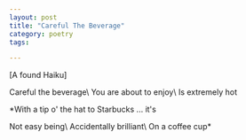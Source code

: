 ```yaml
---
layout: post
title: "Careful The Beverage"
category: poetry
tags:

---
```

[A found Haiku]

Careful the beverage\\
You are about to enjoy\\
Is extremely hot


*With a tip o' the hat to Starbucks ... it's

Not easy being\\
Accidentally brilliant\\
On a coffee cup*

